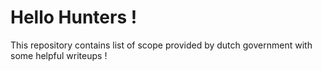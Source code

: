 # Hello Hunters ! 
This repository contains list of scope provided by dutch government with some helpful writeups ! 
